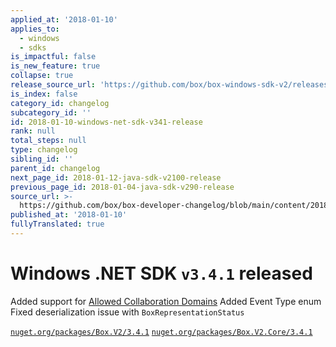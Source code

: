 ```yaml
---
applied_at: '2018-01-10'
applies_to:
  - windows
  - sdks
is_impactful: false
is_new_feature: true
collapse: true
release_source_url: 'https://github.com/box/box-windows-sdk-v2/releases/tag/v3.4.1'
is_index: false
category_id: changelog
subcategory_id: ''
id: 2018-01-10-windows-net-sdk-v341-release
rank: null
total_steps: null
type: changelog
sibling_id: ''
parent_id: changelog
next_page_id: 2018-01-12-java-sdk-v2100-release
previous_page_id: 2018-01-04-java-sdk-v290-release
source_url: >-
  https://github.com/box/box-developer-changelog/blob/main/content/2018/01-10-windows-net-sdk-v341-release.md
published_at: '2018-01-10'
fullyTranslated: true
---
```

# Windows .NET SDK `v3.4.1` released

Added support for [Allowed Collaboration Domains](https://developer.box.com/reference/resources/collaboration-allowlist-entry/)
Added Event Type enum
Fixed deserialization issue with `BoxRepresentationStatus`

[`nuget.org/packages/Box.V2/3.4.1`](https://www.nuget.org/packages/Box.V2/3.4.1)
[`nuget.org/packages/Box.V2.Core/3.4.1`](https://www.nuget.org/packages/Box.V2.Core/3.4.1)
